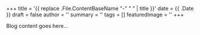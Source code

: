 +++
title = '{{ replace .File.ContentBaseName "-" " " | title }}'
date = {{ .Date }}
draft = false
author = ''
summary = ''
tags = []
featuredImage = ''
+++

Blog content goes here...


